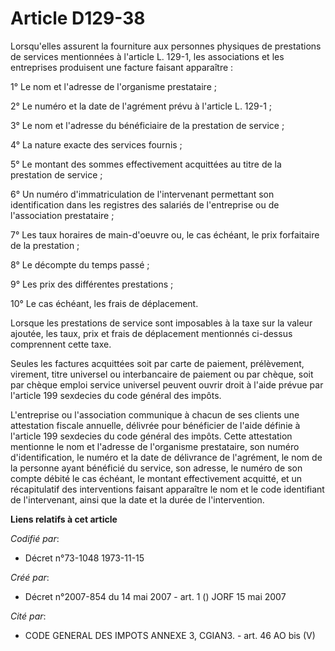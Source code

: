 # Article D129-38

Lorsqu'elles assurent la fourniture aux personnes physiques de prestations de services mentionnées à l'article L. 129-1, les
associations et les entreprises produisent une facture faisant apparaître :

1° Le nom et l'adresse de l'organisme prestataire ;

2° Le numéro et la date de l'agrément prévu à l'article L. 129-1 ;

3° Le nom et l'adresse du bénéficiaire de la prestation de service ;

4° La nature exacte des services fournis ;

5° Le montant des sommes effectivement acquittées au titre de la prestation de service ;

6° Un numéro d'immatriculation de l'intervenant permettant son identification dans les registres des salariés de l'entreprise
ou de l'association prestataire ;

7° Les taux horaires de main-d'oeuvre ou, le cas échéant, le prix forfaitaire de la prestation ;

8° Le décompte du temps passé ;

9° Les prix des différentes prestations ;

10° Le cas échéant, les frais de déplacement.

Lorsque les prestations de service sont imposables à la taxe sur la valeur ajoutée, les taux, prix et frais de déplacement
mentionnés ci-dessus comprennent cette taxe.

Seules les factures acquittées soit par carte de paiement, prélèvement, virement, titre universel ou interbancaire de
paiement ou par chèque, soit par chèque emploi service universel peuvent ouvrir droit à l'aide prévue par l'article 199
sexdecies du code général des impôts.

L'entreprise ou l'association communique à chacun de ses clients une attestation fiscale annuelle, délivrée pour bénéficier
de l'aide définie à l'article 199 sexdecies du code général des impôts. Cette attestation mentionne le nom et l'adresse de
l'organisme prestataire, son numéro d'identification, le numéro et la date de délivrance de l'agrément, le nom de la personne
ayant bénéficié du service, son adresse, le numéro de son compte débité le cas échéant, le montant effectivement acquitté, et
un récapitulatif des interventions faisant apparaître le nom et le code identifiant de l'intervenant, ainsi que la date et la
durée de l'intervention.

**Liens relatifs à cet article**

_Codifié par_:

  - Décret n°73-1048 1973-11-15

_Créé par_:

  - Décret n°2007-854 du 14 mai 2007 - art. 1 () JORF 15 mai 2007

_Cité par_:

  - CODE GENERAL DES IMPOTS ANNEXE 3, CGIAN3. - art. 46 AO bis (V)
